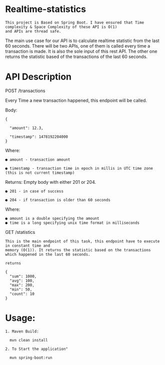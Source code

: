 # Realtime-statistics

    This project is Based on Spring Boot. I have ensured that Time complexity & Space Complexity of these API is O(1) 
    and APIs are thread safe.
    

The main use case for our API is to calculate realtime statistic from the last 60 seconds. There will be two APIs, one of them is
called every time a transaction is made. It is also the sole input of this rest API. The other one returns the statistic
based of the transactions of the last 60 seconds.

# API Description

POST /transactions

Every Time a new transaction happened, this endpoint will be called.

Body:

    {
  
      "amount": 12.3,

      "timestamp": 1478192204000
    }

Where:

    ● amount - transaction amount

    ● timestamp - transaction time in epoch in millis in UTC time zone (this is not current timestamp)


Returns: Empty body with either 201 or 204.

    ● 201 - in case of success
  
    ● 204 - if transaction is older than 60 seconds


Where:

    ● amount is a double specifying the amount
    ● time is a long specifying unix time format in milliseconds

GET /statistics

    This is the main endpoint of this task, this endpoint have to execute in constant time and
    memory (O(1)). It returns the statistic based on the transactions which happened in the last 60 seconds.
    
    returns
    
    {
      "sum": 1000,
      "avg": 100,
      "max": 200,
      "min": 50,
      "count": 10
    }
    
# Usage:

    1. Maven Build:
      
      mvn clean install
    
    2. To Start the application"
    
      mvn spring-boot:run
  
